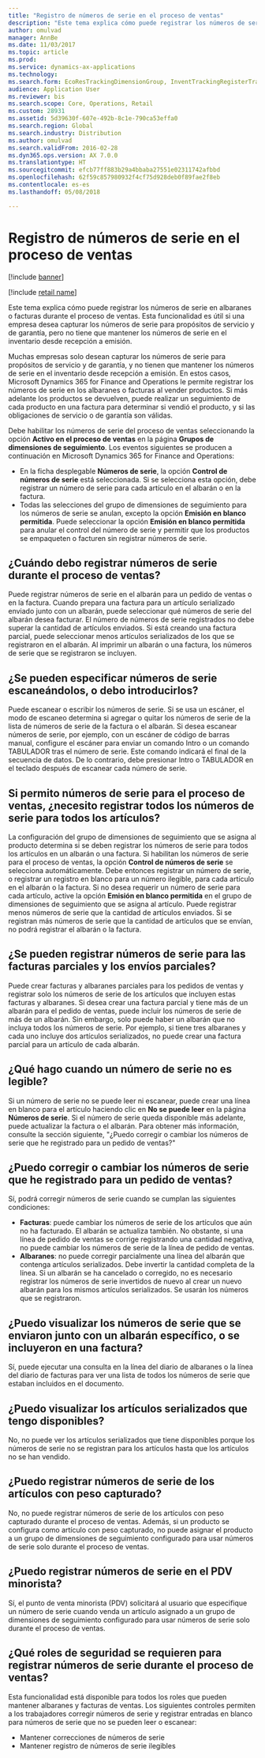 ```yaml
---
title: "Registro de números de serie en el proceso de ventas"
description: "Este tema explica cómo puede registrar los números de serie en albaranes o facturas durante el proceso de ventas. Esta funcionalidad es útil si una empresa desea capturar los números de serie para propósitos de servicio y de garantía, pero no tiene que mantener los números de serie en el inventario desde recepción a emisión."
author: omulvad
manager: AnnBe
ms.date: 11/03/2017
ms.topic: article
ms.prod: 
ms.service: dynamics-ax-applications
ms.technology: 
ms.search.form: EcoResTrackingDimensionGroup, InventTrackingRegisterTrans, SalesEditLines, SalesTable
audience: Application User
ms.reviewer: bis
ms.search.scope: Core, Operations, Retail
ms.custom: 28931
ms.assetid: 5d39630f-607e-492b-8c1e-790ca53effa0
ms.search.region: Global
ms.search.industry: Distribution
ms.author: omulvad
ms.search.validFrom: 2016-02-28
ms.dyn365.ops.version: AX 7.0.0
ms.translationtype: HT
ms.sourcegitcommit: efcb77ff883b29a4bbaba27551e02311742afbbd
ms.openlocfilehash: 62f59c857980932f4cf75d928deb0f89fae2f8eb
ms.contentlocale: es-es
ms.lasthandoff: 05/08/2018

---
```


# <a name="register-serial-numbers-in-the-sales-process"></a>Registro de números de serie en el proceso de ventas

[!include [banner](../includes/banner.md)]

[!include [retail name](../includes/retail-name.md)]

Este tema explica cómo puede registrar los números de serie en albaranes o facturas durante el proceso de ventas. Esta funcionalidad es útil si una empresa desea capturar los números de serie para propósitos de servicio y de garantía, pero no tiene que mantener los números de serie en el inventario desde recepción a emisión.

Muchas empresas solo desean capturar los números de serie para propósitos de servicio y de garantía, y no tienen que mantener los números de serie en el inventario desde recepción a emisión. En estos casos, Microsoft Dynamics 365 for Finance and Operations le permite registrar los números de serie en los albaranes o facturas al vender productos. Si más adelante los productos se devuelven, puede realizar un seguimiento de cada producto en una factura para determinar si vendió el producto, y si las obligaciones de servicio o de garantía son válidas.

Debe habilitar los números de serie del proceso de ventas seleccionando la opción **Activo en el proceso de ventas** en la página **Grupos de dimensiones de seguimiento**. Los eventos siguientes se producen a continuación en Microsoft Dynamics 365 for Finance and Operations:
-   En la ficha desplegable **Números de serie**, la opción **Control de números de serie** está seleccionada. Si se selecciona esta opción, debe registrar un número de serie para cada artículo en el albarán o en la factura.
-   Todas las selecciones del grupo de dimensiones de seguimiento para los números de serie se anulan, excepto la opción **Emisión en blanco permitida**. Puede seleccionar la opción **Emisión en blanco permitida** para anular el control del número de serie y permitir que los productos se empaqueten o facturen sin registrar números de serie.

## <a name="when-do-i-register-serial-numbers-during-the-sales-process"></a>¿Cuándo debo registrar números de serie durante el proceso de ventas?
Puede registrar números de serie en el albarán para un pedido de ventas o en la factura. Cuando prepara una factura para un artículo serializado enviado junto con un albarán, puede seleccionar qué números de serie del albarán desea facturar. El número de números de serie registrados no debe superar la cantidad de artículos enviados. Si está creando una factura parcial, puede seleccionar menos artículos serializados de los que se registraron en el albarán. Al imprimir un albarán o una factura, los números de serie que se registraron se incluyen.

## <a name="can-i-enter-serial-numbers-by-scanning-them-or-do-i-have-to-type-them"></a>¿Se pueden especificar números de serie escaneándolos, o debo introducirlos?
Puede escanear o escribir los números de serie. Si se usa un escáner, el modo de escaneo determina si agregar o quitar los números de serie de la lista de números de serie de la factura o el albarán. Si desea escanear números de serie, por ejemplo, con un escáner de código de barras manual, configure el escáner para enviar un comando Intro o un comando TABULADOR tras el número de serie. Este comando indicará el final de la secuencia de datos. De lo contrario, debe presionar Intro o TABULADOR en el teclado después de escanear cada número de serie.

## <a name="if-i-enable-serial-numbers-for-the-sales-process-do-i-have-to-register-all-serial-numbers-for-all-items"></a>Si permito números de serie para el proceso de ventas, ¿necesito registrar todos los números de serie para todos los artículos?
La configuración del grupo de dimensiones de seguimiento que se asigna al producto determina si se deben registrar los números de serie para todos los artículos en un albarán o una factura. Si habilitan los números de serie para el proceso de ventas, la opción **Control de números de serie** se selecciona automáticamente. Debe entonces registrar un número de serie, o registrar un registro en blanco para un número ilegible, para cada artículo en el albarán o la factura. Si no desea requerir un número de serie para cada artículo, active la opción **Emisión en blanco permitida** en el grupo de dimensiones de seguimiento que se asigna al artículo. Puede registrar menos números de serie que la cantidad de artículos enviados. Si se registran más números de serie que la cantidad de artículos que se envían, no podrá registrar el albarán o la factura.

## <a name="can-i-register-serial-numbers-for-partial-invoices-and-partial-shipments"></a>¿Se pueden registrar números de serie para las facturas parciales y los envíos parciales?
Puede crear facturas y albaranes parciales para los pedidos de ventas y registrar solo los números de serie de los artículos que incluyen estas facturas y albaranes. Si desea crear una factura parcial y tiene más de un albarán para el pedido de ventas, puede incluir los números de serie de más de un albarán. Sin embargo, solo puede haber un albarán que no incluya todos los números de serie. Por ejemplo, si tiene tres albaranes y cada uno incluye dos artículos serializados, no puede crear una factura parcial para un artículo de cada albarán.

## <a name="what-do-i-do-when-a-serial-number-isnt-readable"></a>¿Qué hago cuando un número de serie no es legible?
Si un número de serie no se puede leer ni escanear, puede crear una línea en blanco para el artículo haciendo clic en **No se puede leer** en la página **Números de serie**. Si el número de serie queda disponible más adelante, puede actualizar la factura o el albarán. Para obtener más información, consulte la sección siguiente, "¿Puedo corregir o cambiar los números de serie que he registrado para un pedido de ventas?"

## <a name="can-i-correct-or-change-the-serial-numbers-that-i-have-registered-for-a-sales-order"></a>¿Puedo corregir o cambiar los números de serie que he registrado para un pedido de ventas?
Sí, podrá corregir números de serie cuando se cumplan las siguientes condiciones:
-   **Facturas**: puede cambiar los números de serie de los artículos que aún no ha facturado. El albarán se actualiza también. No obstante, si una línea de pedido de ventas se corrige registrando una cantidad negativa, no puede cambiar los números de serie de la línea de pedido de ventas.
-   **Albaranes**: no puede corregir parcialmente una línea del albarán que contenga artículos serializados. Debe invertir la cantidad completa de la línea. Si un albarán se ha cancelado o corregido, no es necesario registrar los números de serie invertidos de nuevo al crear un nuevo albarán para los mismos artículos serializados. Se usarán los números que se registraron.

## <a name="can-i-view-the-serial-numbers-that-were-shipped-together-with-a-specific-packing-slip-or-that-were-included-on-an-invoice"></a>¿Puedo visualizar los números de serie que se enviaron junto con un albarán específico, o se incluyeron en una factura?
Sí, puede ejecutar una consulta en la línea del diario de albaranes o la línea del diario de facturas para ver una lista de todos los números de serie que estaban incluidos en el documento.

## <a name="can-i-view-the-serialized-items-that-i-have-on-hand"></a>¿Puedo visualizar los artículos serializados que tengo disponibles?
No, no puede ver los artículos serializados que tiene disponibles porque los números de serie no se registran para los artículos hasta que los artículos no se han vendido.

## <a name="can-i-register-serial-numbers-for-catchweight-items"></a>¿Puedo registrar números de serie de los artículos con peso capturado?
No, no puede registrar números de serie de los artículos con peso capturado durante el proceso de ventas. Además, si un producto se configura como artículo con peso capturado, no puede asignar el producto a un grupo de dimensiones de seguimiento configurado para usar números de serie solo durante el proceso de ventas.

## <a name="can-i-register-serial-numbers-at-the-retail-pos"></a>¿Puedo registrar números de serie en el PDV minorista?

Sí, el punto de venta minorista (PDV) solicitará al usuario que especifique un número de serie cuando venda un artículo asignado a un grupo de dimensiones de seguimiento configurado para usar números de serie solo durante el proceso de ventas.

## <a name="what-security-roles-are-required-in-order-to-register-serial-numbers-during-the-sales-process"></a>¿Qué roles de seguridad se requieren para registrar números de serie durante el proceso de ventas?
Esta funcionalidad está disponible para todos los roles que pueden mantener albaranes y facturas de ventas. Los siguientes controles permiten a los trabajadores corregir números de serie y registrar entradas en blanco para números de serie que no se pueden leer o escanear:
-   Mantener correcciones de números de serie
-   Mantener registro de números de serie ilegibles






